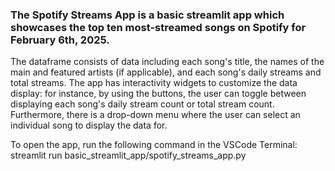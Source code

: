 ### The Spotify Streams App is a basic streamlit app which showcases the top ten most-streamed songs on Spotify for February 6th, 2025. 

The dataframe consists of data including each song's title, the names of the main and featured artists (if applicable), and each song's daily streams and total streams. The app has interactivity widgets to customize the data display: for instance, by using the buttons, the user can toggle between displaying each song's daily stream count or total stream count. Furthermore, there is a drop-down menu where the user can select an individual song to display the data for.

To open the app, run the following command in the VSCode Terminal: streamlit run basic_streamlit_app/spotify_streams_app.py
